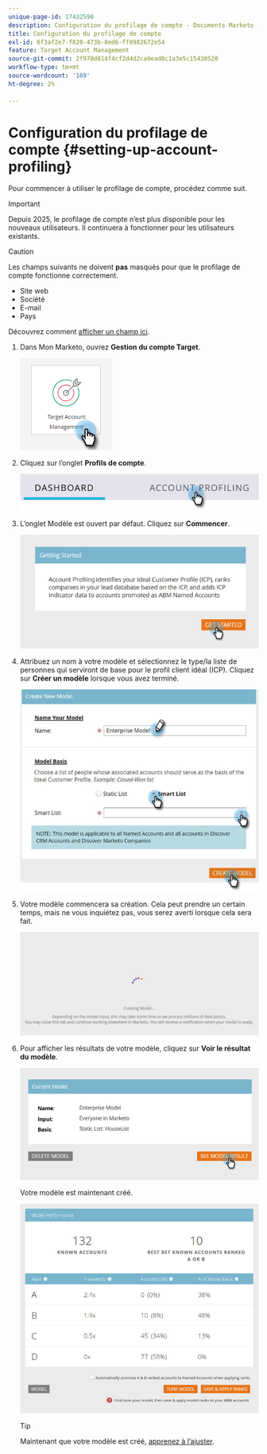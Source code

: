 ```yaml
---
unique-page-id: 17432598
description: Configuration du profilage de compte - Documents Marketo - Documentation du produit
title: Configuration du profilage de compte
exl-id: 6f3af2e7-f820-473b-8ed6-ff0982672e54
feature: Target Account Management
source-git-commit: 2f978d814f4cf2d4d2ca9ead0c1a3e5c15430520
workflow-type: tm+mt
source-wordcount: '169'
ht-degree: 2%

---
```


# Configuration du profilage de compte {#setting-up-account-profiling}

Pour commencer à utiliser le profilage de compte, procédez comme suit.

>[!IMPORTANT]
>
>Depuis 2025, le profilage de compte n’est plus disponible pour les nouveaux utilisateurs. Il continuera à fonctionner pour les utilisateurs existants.

>[!CAUTION]
>
>Les champs suivants ne doivent **pas** masqués pour que le profilage de compte fonctionne correctement.
>
>* Site web
>* Société
>* E-mail
>* Pays
>
>Découvrez comment [afficher un champ ici](/help/marketo/product-docs/administration/field-management/hide-and-unhide-a-field.md#unhide-a-field).

1. Dans Mon Marketo, ouvrez **Gestion du compte Target**.

   ![](assets/setting-up-account-profiling-1.png)

1. Cliquez sur l’onglet **Profils de compte**.

   ![](assets/two-1.png)

1. L’onglet Modèle est ouvert par défaut. Cliquez sur **Commencer**.

   ![](assets/three.png)

1. Attribuez un nom à votre modèle et sélectionnez le type/la liste de personnes qui serviront de base pour le profil client idéal (ICP). Cliquez sur **Créer un modèle** lorsque vous avez terminé.

   ![](assets/setting-up-account-profiling-4.png)

1. Votre modèle commencera sa création. Cela peut prendre un certain temps, mais ne vous inquiétez pas, vous serez averti lorsque cela sera fait.

   ![](assets/five.png)

1. Pour afficher les résultats de votre modèle, cliquez sur **Voir le résultat du modèle**.

   ![](assets/six.png)

   Votre modèle est maintenant créé.

   ![](assets/seven.png)

   >[!TIP]
   >
   >Maintenant que votre modèle est créé, [apprenez à l’ajuster](/help/marketo/product-docs/target-account-management/account-profiling/account-profiling-ranking-and-tuning.md).

